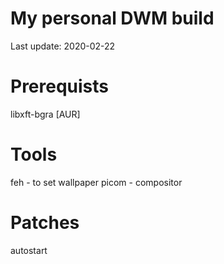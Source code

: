 # My personal DWM build
Last update: 2020-02-22

# Prerequists
libxft-bgra [AUR]

# Tools
feh - to set wallpaper
picom - compositor

# Patches
autostart



